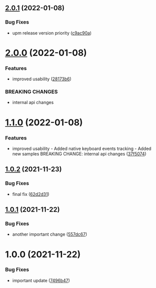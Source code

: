 ## [2.0.1](https://github.com/Vadimskyi/com.vadimskyi.androidnativeutils/compare/v2.0.0...v2.0.1) (2022-01-08)


### Bug Fixes

* upm release version priority ([c9ac90a](https://github.com/Vadimskyi/com.vadimskyi.androidnativeutils/commit/c9ac90ae45f7688a94bd3da0e9b4ba0efbfed8f4))

# [2.0.0](https://github.com/Vadimskyi/com.vadimskyi.androidnativeutils/compare/v1.1.0...v2.0.0) (2022-01-08)


### Features

* improved usability ([28173b6](https://github.com/Vadimskyi/com.vadimskyi.androidnativeutils/commit/28173b60175c73e6c98a5a1bfac107c661d38366))


### BREAKING CHANGES

* internal api changes

# [1.1.0](https://github.com/Vadimskyi/com.vadimskyi.androidnativeutils/compare/v1.0.2...v1.1.0) (2022-01-08)


### Features

* improved usability    - Added native keyboard events tracking   - Added new samples  BREAKING CHANGE: internal api changes ([37f5074](https://github.com/Vadimskyi/com.vadimskyi.androidnativeutils/commit/37f50743c829050af4382a58e8e4aa32101d09bb))

## [1.0.2](https://github.com/Vadimskyi/com.vadimskyi.androidnativeutils/compare/v1.0.1...v1.0.2) (2021-11-23)


### Bug Fixes

* final fix ([62d2d31](https://github.com/Vadimskyi/com.vadimskyi.androidnativeutils/commit/62d2d310a057fd3e05cbff5a5afd03f7111ecb8a))

## [1.0.1](https://github.com/Vadimskyi/com.vadimskyi.androidnativeutils/compare/v1.0.0...v1.0.1) (2021-11-22)


### Bug Fixes

* another important change ([557dc67](https://github.com/Vadimskyi/com.vadimskyi.androidnativeutils/commit/557dc67b3766deecaf3c75423b49b6211d33ea7e))

# 1.0.0 (2021-11-22)


### Bug Fixes

* important update ([7496b47](https://github.com/Vadimskyi/com.vadimskyi.androidnativeutils/commit/7496b47c1aa4140f77587805fbb0f693d0106412))
